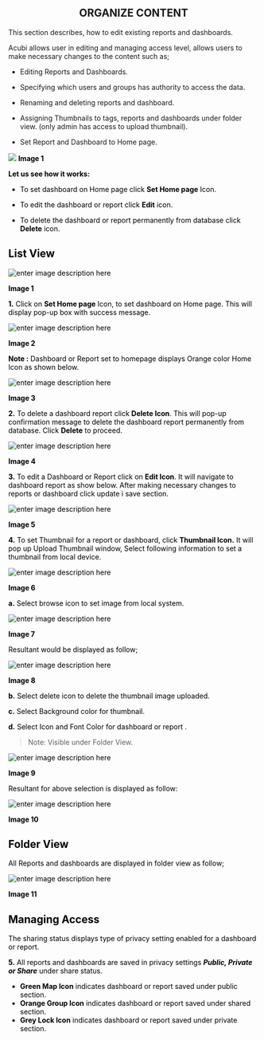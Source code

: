 


<center><h2>ORGANIZE CONTENT</h2></center>

This section describes, how to edit existing reports and dashboards. 

Acubi allows user in editing and managing access level, allows  users to make necessary changes to the content such as;

   -  Editing Reports and Dashboards.
   
   -  Specifying which users and groups has authority to access the data.
   
   -  Renaming and deleting reports and dashboard.
   
   - Assigning Thumbnails to tags, reports and dashboards under folder view. (only admin has access to upload thumbnail).
   
   -  Set Report and Dashboard to Home page.
   
   ![
](https://raw.githubusercontent.com/sv18042016/fp1/2c3e9b591017dd6316a4091ad35abfae69bf2082/images/New_version5/UD_Edit_Content_Image1.png)
<b><font color = "Black"> Image 1</b>

<b>Let us see how it works:</b>

- To set dashboard on Home page click <b>Set Home page</b> Icon.

- To edit the dashboard or report click  <B>Edit</B>  icon.

- To delete the dashboard or report permanently from database click <b>Delete</b>  icon.

## List View

![enter image description here](https://raw.githubusercontent.com/sv18042016/fp1/18f509e51a93084b4774b4970dc8760ba105bb3d/images/New_version5/TD_Organize_Image2.png)
 
  <b><Font color = " black">Image 1</font></b>
  
<b>1.</b>  Click on  <b>Set Home page</b>  Icon, to set dashboard on Home page.  This will display pop-up box with success message.

![enter image description here](https://raw.githubusercontent.com/sv18042016/fp1/0bec2242e2916cda50b243dc8532006a4c45a72e/images/New_version5/TD_Organize_Image3.png)
  
  <b><Font color = " black">Image 2</font></b>
  
 <b>Note :</b> Dashboard or Report set to homepage displays Orange color Home Icon as shown below.

![enter image description here](https://raw.githubusercontent.com/sv18042016/fp1/0bec2242e2916cda50b243dc8532006a4c45a72e/images/New_version5/TD_Organize_Image4.png)
 
  <b><Font color = " black">Image 3</font></b>

<b>2.</b> To delete a dashboard report  click  <b>Delete Icon</b>. This will pop-up confirmation message to delete the dashboard report permanently from database. Click <b>Delete</b> to proceed.

![enter image description here](https://raw.githubusercontent.com/sv18042016/fp1/92133e0dc108c61f31b1c9f83a70fc58307581f8/images/New_version5/TD_Organize_Image5.png)

 <b><Font color = " black">Image 4</font></b>


<b>3.</b>  To edit a Dashboard or Report click on <b>Edit Icon</b>. It will navigate to dashboard report as show below.
After making necessary changes to reports or dashboard click update i save section.

![enter image description here](https://raw.githubusercontent.com/sv18042016/fp1/20d14f3f25bb74d93059efb55c8ac118064c337a/images/New_version5/TD_Organize_Image6.png)

 <b><Font color = " black">Image 5</font></b>


<b>4.</b> To set Thumbnail for a report or dashboard, click <b>Thumbnail Icon.</b> It will pop up Upload Thumbnail window, Select following information to set a thumbnail from local device.

![enter image description here](https://raw.githubusercontent.com/sv18042016/fp1/f04580c65237586e452cd0cea80df439cff9157c/images/New_version5/UD_Acubi_Login7.png)

 <b><Font color = " black">Image 6</font></b>

<b> a.</b> Select browse icon to set image from local system.

![enter image description here](https://raw.githubusercontent.com/sv18042016/fp1/f04580c65237586e452cd0cea80df439cff9157c/images/New_version5/TD_Organize_Image7.png)

 <b><Font color = " black">Image 7</font></b>

Resultant would be displayed as follow;

![enter image description here](https://raw.githubusercontent.com/sv18042016/fp1/f04580c65237586e452cd0cea80df439cff9157c/images/New_version5/TD_Organize_Image8.png)

 <b><Font color = " black">Image 8</font></b>

<b>b.</b> Select delete icon to delete the thumbnail image uploaded.

<b>c.</b> Select Background color for thumbnail.

<b>d.</b> Select Icon and Font Color for dashboard or report .

> Note: Visible under Folder View.


![enter image description here](https://raw.githubusercontent.com/sv18042016/fp1/f6c5126e7a3365a91017739e8cb5c3130e67a407/images/New_version5/TD_Organize_Image10.png)

 <b><Font color = " black">Image 9</font></b>

Resultant for above selection is displayed as follow:

![enter image description here](https://raw.githubusercontent.com/sv18042016/fp1/f04580c65237586e452cd0cea80df439cff9157c/images/New_version5/TD_Organize_Image9.png)

 <b><Font color = " black">Image 10</font></b>

## Folder View

All Reports and dashboards are displayed in folder view as follow;

![enter image description here](https://raw.githubusercontent.com/sv18042016/fp1/360f7f7b4cdeff4cb5aae7d037c76d8b0564c54e/images/New_version5/TD_Organize_Image11.png)

 <b><Font color = " black">Image 11</font></b>


## Managing Access

The sharing status displays type of privacy setting enabled for a dashboard or report.

<b>5.</b> All reports and dashboards are saved in privacy settings <i><b>Public, Private or Share</b></i> under share status. 

-   <b>Green Map Icon</b> indicates dashboard or report saved under public section.
-   <b>Orange Group Icon</b> indicates dashboard or report saved under shared section.
-   <b>Grey Lock Icon</b> indicates dashboard or report saved under private section.


<!--stackedit_data:
eyJoaXN0b3J5IjpbLTI1NDM3Mjg0LC05OTk2NzIyNDMsLTg0Mz
QxNjI2OCwxNDU4NzY5OTQsLTg1NjkyMTYxOSwxMTgwNDQ4ODMx
LDEzOTc1MDc3NDUsLTY4MTU4ODAzMSwtMTE5NDE2ODM3MywtMT
U3MDU2NzMwNywtMTE5NDE2ODM3MywxNTE1MDg2MDExLC03MDgy
NTIwNTEsLTE1NTEyNTQ1NTcsLTgyMjQwOTk4NywtMTQ0NDQ5Mz
EwNSwtMTU5MjMxMTQyNiwtMTU1MzU2OTU3NSw3NTE2MDAyNDYs
LTE1OTQ3MDcxNV19
-->